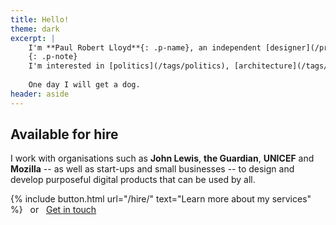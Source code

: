 ```yaml
---
title: Hello!
theme: dark
excerpt: |
    I'm **Paul Robert Lloyd**{: .p-name}, an independent [designer](/projects/), [writer](/articles/) and [speaker](/talks/) based in beautiful <span class="p-locality">Brighton</span>, <span class="p-country-name">England</span>. I work on meaningful projects for responsible organisations around the world.
    {: .p-note}
    I'm interested in [politics](/tags/politics), [architecture](/tags/architecture), [travel](/tags/travel) and [volunteering](/tags/volenteering); I was a [Games Maker](/2012/09/games_maker) at London 2012 and [Clyde-sider](/2014/08/clyde_sider) at Glasgow 2014.
    
    One day I will get a dog.
header: aside
---
```

## Available for hire
I work with organisations such as **John Lewis**, **the Guardian**, **UNICEF** and **Mozilla** -- as well as start-ups and small businesses -- to design and develop purposeful digital products that can be used by all.

{% include button.html url="/hire/" text="Learn more about my services" %} &nbsp; or &nbsp; [Get in touch](/hire/#contact)
